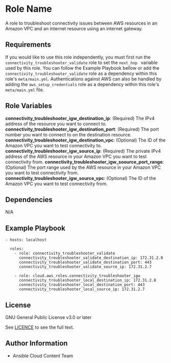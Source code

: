 Role Name
=========

A role to troubleshoot connectivity issues between AWS resources in an Amazon VPC and an internet resource using an internet gateway.

Requirements
------------

If you would like to use this role independently, you must first run the `connectivity_troubleshooter_validate` role to set the  `next_hop ` variable used by this role. You can follow the Example Playbook bellow or add the `connectivity_troubleshooter_validate` role as a dependency within this role's `meta/main.yml`. Authentications against AWS can also be handled by adding the `aws_setup_credentials` role as a dependency within this role's `meta/main.yml` file.

Role Variables
--------------

**connectivity_troubleshooter_igw_destination_ip**: (Required) The IPv4 address of the resource you want to connect to.
**connectivity_troubleshooter_igw_destination_port**: (Required) The port number you want to connect to on the destination resource.
**connectivity_troubleshooter_igw_destination_vpc**: (Optional) The ID of the Amazon VPC you want to test connectivity to.
**connectivity_troubleshooter_igw_source_ip**: (Required) The private IPv4 address of the AWS resource in your Amazon VPC you want to test connectivity from.
**connectivity_troubleshooter_igw_soource_port_range**: (Optional) The port range used by the AWS resource in your Amazon VPC you want to test connectivity from.
**connectivity_troubleshooter_igw_source_vpc**: (Optional) The ID of the Amazon VPC you want to test connectivity from.

Dependencies
------------

N/A

Example Playbook
----------------

    - hosts: localhost

      roles:
        - role: connectivity_troubleshooter_validate
          connectivity_troubleshooter_validate_destination_ip: 172.31.2.8
          connectivity_troubleshooter_validate_destination_port: 443
          connectivity_troubleshooter_validate_source_ip: 172.31.2.7

        - role: cloud.aws_roles.connectivity_troubleshooter_igw
          connectivity_troubleshooter_local_destination_ip: 172.31.2.8
          connectivity_troubleshooter_local_destination_port: 443
          connectivity_troubleshooter_local_source_ip: 172.31.2.7

License
-------

GNU General Public License v3.0 or later

See [LICENCE](https://github.com/ansible-collections/cloud.azure_roles/blob/main/LICENSE) to see the full text.

Author Information
------------------

- Ansible Cloud Content Team
